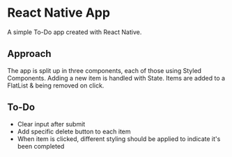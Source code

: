 # React Native App

A simple To-Do app created with React Native.

## Approach

The app is split up in three components, each of those using Styled Components. Adding a new item is handled with State. Items are added to a FlatList & being removed on click. 

## To-Do

- Clear input after submit
- Add specific delete button to each item
- When item is clicked, different styling should be applied to indicate it's been completed
